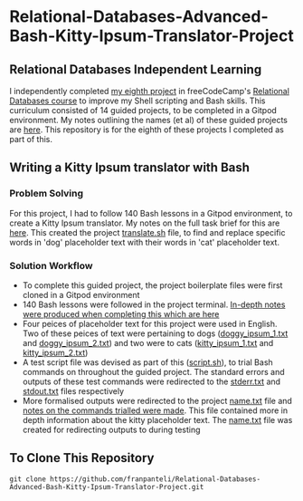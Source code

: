 # Relational-Databases-Advanced-Bash-Kitty-Ipsum-Translator-Project
## Relational Databases Independent Learning
I independently completed [my eighth project](https://www.freecodecamp.org/learn/relational-database/learn-advanced-bash-by-building-a-kitty-ipsum-translator/build-a-kitty-ipsum-translator) in freeCodeCamp's [Relational Databases course](https://www.freecodecamp.org/learn/relational-database/) to improve my Shell scripting and Bash skills. This curriculum consisted of 14 guided projects, to be completed in a Gitpod environment. My notes outlining the names (et al) of these guided projects are [here](https://github.com/franpanteli/8--Relational-Databases-Advanced-Bash-Kitty-Ipsum-Translator-Project/blob/main/0%20relational-databases-course-overview.txt). This repository is for the eighth of these projects I completed as part of this.

## Writing a Kitty Ipsum translator with Bash
### Problem Solving
For this project, I had to follow 140 Bash lessons in a Gitpod environment, to create a Kitty Ipsum translator. My notes on the full task brief for this are [here](https://github.com/franpanteli/8--Relational-Databases-Advanced-Bash-Kitty-Ipsum-Translator-Project/blob/main/1%20project-task-notes.txt). This created the project [translate.sh](https://github.com/franpanteli/Relational-Databases-Advanced-Bash-Kitty-Ipsum-Translator-Project/blob/main/translate.sh) file, to find and replace specific words in 'dog' placeholder text with their words in 'cat' placeholder text.

### Solution Workflow 
- To complete this guided project, the project boilerplate files were first cloned in a Gitpod environment 
- 140 Bash lessons were followed in the project terminal. [In-depth notes were produced when completing this which are here](https://github.com/franpanteli/8--Relational-Databases-Advanced-Bash-Kitty-Ipsum-Translator-Project/blob/main/2%20relational-databases-advanced-bash-kitty-ipsum-translator-project-course-notes.txt)
- Four peices of placeholder text for this project were used in English. Two of these peices of text were pertaining to dogs ([doggy_ipsum_1.txt](https://github.com/franpanteli/Relational-Databases-Advanced-Bash-Kitty-Ipsum-Translator-Project/blob/main/doggy_ipsum_1.txt) and [doggy_ipsum_2.txt](https://github.com/franpanteli/Relational-Databases-Advanced-Bash-Kitty-Ipsum-Translator-Project/blob/main/doggy_ipsum_2.txt)) and two were to cats ([kitty_ipsum_1.txt](https://github.com/franpanteli/Relational-Databases-Advanced-Bash-Kitty-Ipsum-Translator-Project/blob/main/kitty_ipsum_1.txt) and [kitty_ipsum_2.txt](https://github.com/franpanteli/Relational-Databases-Advanced-Bash-Kitty-Ipsum-Translator-Project/blob/main/kitty_ipsum_2.txt))
- A test script file was devised as part of this ([script.sh](https://github.com/franpanteli/Relational-Databases-Advanced-Bash-Kitty-Ipsum-Translator-Project/blob/main/script.sh)), to trial Bash commands on throughout the guided project. The standard errors and outputs of these test commands were redirected to the [stderr.txt](https://github.com/franpanteli/Relational-Databases-Advanced-Bash-Kitty-Ipsum-Translator-Project/blob/main/stderr.txt) and [stdout.txt](https://github.com/franpanteli/Relational-Databases-Advanced-Bash-Kitty-Ipsum-Translator-Project/blob/main/stdout.txt) files respectively
- More formalised outputs were redirected to the project [name.txt](https://github.com/franpanteli/Relational-Databases-Advanced-Bash-Kitty-Ipsum-Translator-Project/blob/main/name.txt) file and [notes on the commands trialled were made](https://github.com/franpanteli/Relational-Databases-Advanced-Bash-Kitty-Ipsum-Translator-Project/blob/main/2%20relational-databases-advanced-bash-kitty-ipsum-translator-project-course-notes.txt). This file contained more in depth information about the kitty placeholder text. The [name.txt](https://github.com/franpanteli/Relational-Databases-Advanced-Bash-Kitty-Ipsum-Translator-Project/blob/main/name.txt) file was created for redirecting outputs to during testing
  
## To Clone This Repository
```
git clone https://github.com/franpanteli/Relational-Databases-Advanced-Bash-Kitty-Ipsum-Translator-Project.git
```

